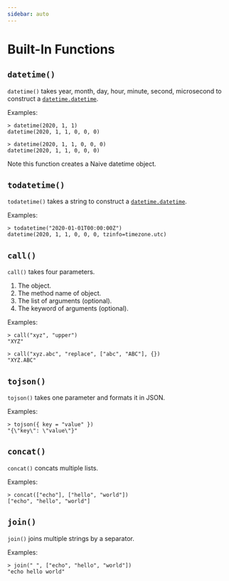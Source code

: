```yaml
---
sidebar: auto
---
```


# Built-In Functions

## `datetime()`

`datetime()` takes year, month, day, hour, minute, second, microsecond to construct a
[`datetime.datetime`](https://docs.python.org/3/library/datetime.html#datetime-objects).

Examples:

```
> datetime(2020, 1, 1)
datetime(2020, 1, 1, 0, 0, 0)

> datetime(2020, 1, 1, 0, 0, 0)
datetime(2020, 1, 1, 0, 0, 0)
```

Note this function creates a Naive datetime object.

## `todatetime()`

`todatetime()` takes a string to construct a
[`datetime.datetime`](https://docs.python.org/3/library/datetime.html#datetime-objects).

Examples:

```
> todatetime("2020-01-01T00:00:00Z")
datetime(2020, 1, 1, 0, 0, 0, tzinfo=timezone.utc)
```

## `call()`

`call()` takes four parameters.

1. The object.
2. The method name of object.
3. The list of arguments (optional).
4. The keyword of arguments (optional).

Examples:

```
> call("xyz", "upper")
"XYZ"

> call("xyz.abc", "replace", ["abc", "ABC"], {})
"XYZ.ABC"
```

## `tojson()`

`tojson()` takes one parameter and formats it in JSON.

Examples:

```
> tojson({ key = "value" })
"{\"key\": \"value\"}"
```

## `concat()`

`concat()` concats multiple lists.

Examples:

```
> concat(["echo"], ["hello", "world"])
["echo", "hello", "world"]
```

## `join()`

`join()` joins multiple strings by a separator.

Examples:

```
> join(" ", ["echo", "hello", "world"])
"echo hello world"
```
